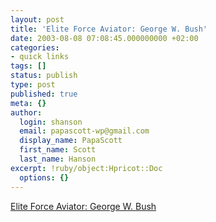 ```yaml
---
layout: post
title: 'Elite Force Aviator: George W. Bush'
date: 2003-08-08 07:08:45.000000000 +02:00
categories:
- quick links
tags: []
status: publish
type: post
published: true
meta: {}
author:
  login: shanson
  email: papascott-wp@gmail.com
  display_name: PapaScott
  first_name: Scott
  last_name: Hanson
excerpt: !ruby/object:Hpricot::Doc
  options: {}
---
```

<p><a title="what a doll" href="http://www.kbtoys.com/genProduct.html/PID/2431939/ctid/17/place/aguc?_ts=n&amp;ls=collect&amp;_e=3f333">Elite Force Aviator: George W. Bush</a></p>

